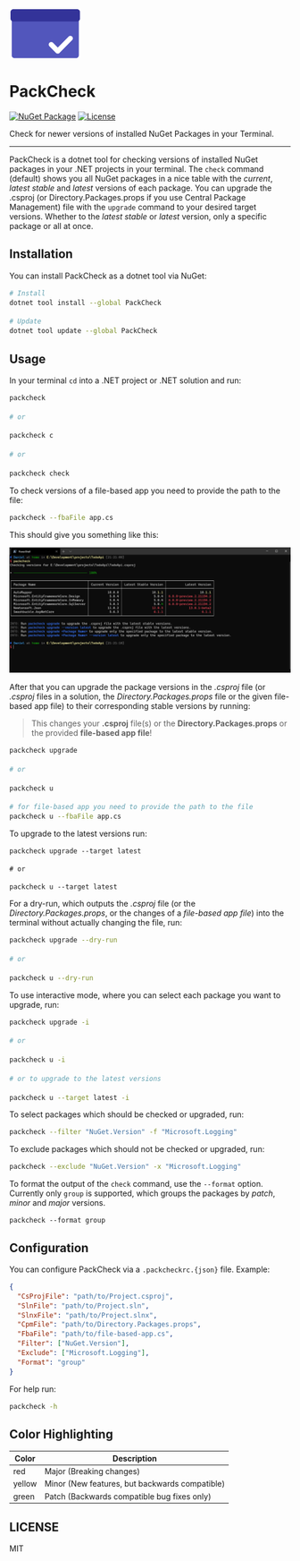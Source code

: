 ![PackCheck-Logo](https://github.com/eisnstein/PackCheck/blob/main/src/Assets/icon.png)

# PackCheck

[![NuGet Package](https://img.shields.io/nuget/vpre/PackCheck)](https://nuget.org/packages/PackCheck)
[![License](https://img.shields.io/github/license/eisnstein/PackCheck)](https://github.com/eisnstein/PackCheck/blob/main/LICENSE)

Check for newer versions of installed NuGet Packages in your Terminal.

---

PackCheck is a dotnet tool for checking versions of installed NuGet packages in your .NET projects in your terminal.
The `check` command (default) shows you all NuGet packages in a nice table with the _current_, _latest stable_ and _latest_ versions of each package.
You can upgrade the .csproj (or Directory.Packages.props if you use Central Package Management) file with the `upgrade` command to your desired target versions. Whether to the _latest stable_ or _latest_ version, only a specific
package or all at once.

## Installation

You can install PackCheck as a dotnet tool via NuGet:

```sh
# Install
dotnet tool install --global PackCheck

# Update
dotnet tool update --global PackCheck
```

## Usage

In your terminal `cd` into a .NET project or .NET solution and run:

```sh
packcheck

# or

packcheck c

# or

packcheck check
```

To check versions of a file-based app you need to provide the path to the file:

```sh
packcheck --fbaFile app.cs
```

This should give you something like this:

![PackCheck check example](https://github.com/eisnstein/PackCheck/blob/main/src/Assets/packcheck-check.png)

After that you can upgrade the package versions in the _.csproj_ file (or _.csproj_ files in a solution, the _Directory.Packages.props_ file or the given file-based app file) to their corresponding stable versions by running:

> This changes your **.csproj** file(s) or the **Directory.Packages.props** or the provided **file-based app file**!

```sh
packcheck upgrade

# or

packcheck u

# for file-based app you need to provide the path to the file
packcheck u --fbaFile app.cs
```

To upgrade to the latest versions run:

```shell
packcheck upgrade --target latest

# or

packcheck u --target latest
```

For a dry-run, which outputs the _.csproj_ file (or the _Directory.Packages.props_, or the changes of a _file-based app file_) into the terminal without actually changing the file, run:

```sh
packcheck upgrade --dry-run

# or

packcheck u --dry-run
```

To use interactive mode, where you can select each package you want to upgrade, run:

```sh
packcheck upgrade -i

# or

packcheck u -i

# or to upgrade to the latest versions

packcheck u --target latest -i
```

To select packages which should be checked or upgraded, run:

```sh
packcheck --filter "NuGet.Version" -f "Microsoft.Logging"
```

To exclude packages which should not be checked or upgraded, run:

```sh
packcheck --exclude "NuGet.Version" -x "Microsoft.Logging"
```

To format the output of the `check` command, use the `--format` option. Currently only `group` is supported, which groups the packages by _patch_, _minor_ and _major_ versions.

```shell
packcheck --format group
```

## Configuration

You can configure PackCheck via a `.packcheckrc.{json}` file. Example:

```json
{
  "CsProjFile": "path/to/Project.csproj",
  "SlnFile": "path/to/Project.sln",
  "SlnxFile": "path/to/Project.slnx",
  "CpmFile": "path/to/Directory.Packages.props",
  "FbaFile": "path/to/file-based-app.cs",
  "Filter": ["NuGet.Version"],
  "Exclude": ["Microsoft.Logging"],
  "Format": "group"
}
```

For help run:

```sh
packcheck -h
```

## Color Highlighting

| Color  | Description                                    |
| ------ | ---------------------------------------------- |
| red    | Major (Breaking changes)                       |
| yellow | Minor (New features, but backwards compatible) |
| green  | Patch (Backwards compatible bug fixes only)    |

## LICENSE

MIT
